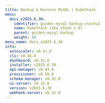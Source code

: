 ```yaml
---
title: Backup & Restore MySQL | KubeStash
menu:
  docs_v2025.6.30:
    identifier: guides-mysql-backup-stashv2
    name: KubeStash (aka Stash 2.0)
    parent: guides-mysql-backup
    weight: 50
menu_name: docs_v2025.6.30
info:
  autoscaler: v0.41.0
  cli: v0.56.0
  dashboard: v0.32.0
  installer: v2025.6.30
  ops-manager: v0.43.0
  provisioner: v0.56.0
  schema-manager: v0.32.0
  ui-server: v0.32.0
  version: v2025.6.30
  webhook-server: v0.32.0
---
```


